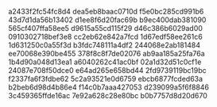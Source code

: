 a2433f2fc54fc8d4
dea5eb8baac0710d
f5e0bc285cd991b6
43d7d1da56b13402
d1ee8f6d20fac69b
b9ec400dab381090
565cf407ffa58ee5
d9615a55cd115f29
d46c386b6029ad00
0910302718bef3e8
cc2eb62e842a7fcd
1d67edf58ee261c6
1d631250c0a55f3d
b3fdc748111a4df2
244068e2ab181484
ee70068e390be455
378f8c8f7de02076
ab9aa185a25fa76a
1b4d90a048d13ea1
a6040262c41ac0bf
02a1d32d51c0cf1e
24087e708f50dce0
e64ad265e658bd44
2fd9739119bc19bc
f2337fa6f3fdbe62
5c2a93521e0d6759
ebcb6877fcded63a
b2beb6d98d4b86e4
f14c0b7aaa427053
d239099a5f6f8846
3c459365ffde16ac
7e92a628c28e80bc
b0b7757d8d20d670
